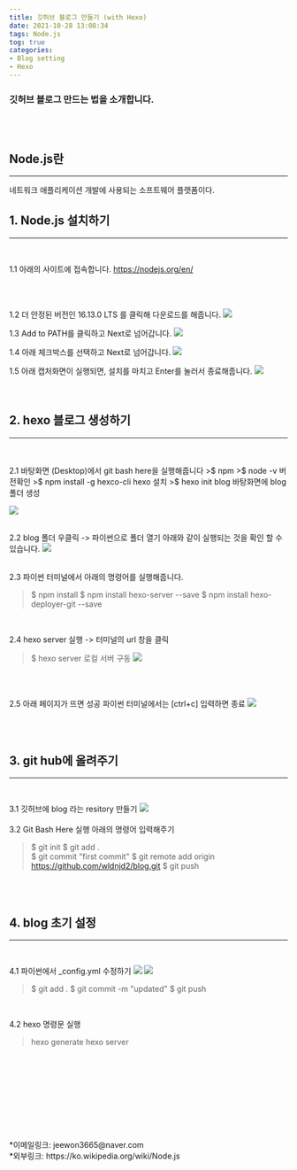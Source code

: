 ```yaml
---
title: 깃허브 블로그 만들기 (with Hexo)
date: 2021-10-28 13:08:34
tags: Node.js
tog: true
categories: 
- Blog setting
- Hexo
---
```


### 깃허브 블로그 만드는 법을 소개합니다.

<br>
<br>

## **Node.js란**
---
네트워크 애플리케이션 개발에 사용되는 소프트웨어 플랫폼이다.
<br>

## **1. Node.js 설치하기**
---

<br>

1.1 아래의 사이트에 접속합니다.
https://nodejs.org/en/

<br>
<br>

1.2 더 안정된 버전인 16.13.0 LTS 를 클릭해 다운로드를 해줍니다.
![](/images/0101/01_01.PNG)
<br>

1.3 Add to PATH를 클릭하고 Next로 넘어갑니다. 
![](/images/0101/01_02.png)
<br>

1.4 아래 체크박스를 선택하고 Next로 넘어갑니다.
![](/images/0101/01_03.png)
<br>

1.5 아래 캡처화면이 실행되면, 설치를 마치고 Enter를 눌러서 종료해줍니다.
![](/images/0101/01_04.png)  
<br>
<br>

## **2. hexo 블로그 생성하기**  
---
<br>
<br>
2.1 바탕화면 (Desktop)에서 git bash here을 실행해줍니다
>$ npm
>$ node -v       버전확인
>$ npm install -g hexco-cli      hexo 설치
>$ hexo init blog                바탕화면에 blog 폴더 생성

![](/images/0101/01_05.png)  
<br>

2.2 blog 폴더 우클릭 -> 파이썬으로 폴더 열기
아래와 같이 실행되는 것을 확인 할 수 있습니다.
![](/images/0101/01_06.png)  
<br>

2.3 파이썬 터미널에서 아래의 명령어를 실행해줍니다.
>$ npm install
>$ npm install hexo-server --save
>$ npm install hexo-deployer-git --save

<br>

2.4 hexo server 실행 -> 터미널의 url 창을 클릭
>$ hexo server     로컬 서버 구동
![](/mages/01_07.png)
> 
<br>
<br>

2.5 아래 페이지가 뜨면 성공
파이썬 터미널에서는 [ctrl+c] 입력하면 종료
![](/images/0101/01_08.png)  

<br>
<br>

## **3. git hub에 올려주기** 
---

<br>

3.1 깃허브에 blog 라는 resitory 만들기
![](/images/0101/01_09.png)  
<br>
3.2 Git Bash Here 실행 
아래의 명령어 입력해주기
>$ git init
>$ git add .  
>$ git commit "first commit"
>$ git remote add origin https://github.com/wldnjd2/blog.git 
>$ git push

<br>
<br>
 
## **4. blog 초기 설정**
---

<br>

4.1 파이썬에서 _config.yml 수정하기
![](/images/0101/01_10.png)
![](/images/0101/01_11.PNG)

>$ git add .
>$ git commit -m "updated"
>$ git push

<br>

4.2 hexo 명령문 실행
> hexo generate
> hexo server

<br>
<br>
<br>
<br>
<br>
<br>
<br>
<br>
<br>
*이메일링크: jeewon3665@naver.com <br>
*외부링크: https://ko.wikipedia.org/wiki/Node.js